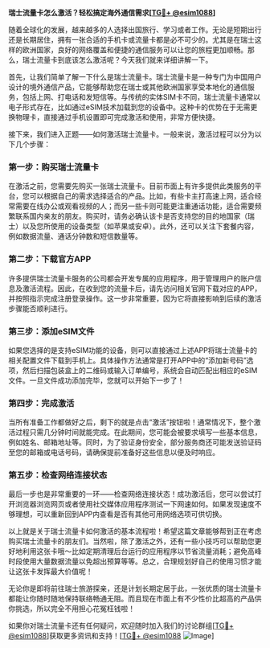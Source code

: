 **瑞士流量卡怎么激活？轻松搞定海外通信需求[[TG💪+ @esim1088](https://t.me/s/esim1088)]**

随着全球化的发展，越来越多的人选择出国旅行、学习或者工作。无论是短期出行还是长期居住，拥有一张合适的手机卡或流量卡都是必不可少的。尤其是在瑞士这样的欧洲国家，良好的网络覆盖和便捷的通信服务可以让您的旅程更加顺畅。那么，瑞士流量卡到底该怎么激活呢？今天我们就来详细讲解一下。

首先，让我们简单了解一下什么是瑞士流量卡。瑞士流量卡是一种专门为中国用户设计的境外通信产品，它能够帮助您在瑞士或其他欧洲国家享受本地化的通信服务，包括上网、打电话和发短信等。与传统的实体SIM卡不同，瑞士流量卡通常以电子形式存在，比如通过eSIM技术加载到您的设备中。这种卡的优势在于无需更换物理卡，直接通过手机设置即可完成激活和使用，非常方便快捷。

接下来，我们进入正题——如何激活瑞士流量卡。一般来说，激活过程可以分为以下几个步骤：

### 第一步：购买瑞士流量卡

在激活之前，您需要先购买一张瑞士流量卡。目前市面上有许多提供此类服务的平台，您可以根据自己的需求选择适合的产品。比如，有些卡主打高速上网，适合经常需要在线办公或观看视频的人；而另一些卡则可能更注重通话功能，适合需要频繁联系国内亲友的朋友。购买时，请务必确认该卡是否支持您的目的地国家（瑞士）以及您所使用的设备类型（如苹果或安卓）。此外，还可以关注下套餐内容，例如数据流量、通话分钟数和短信数量等。

### 第二步：下载官方APP

许多提供瑞士流量卡服务的公司都会开发专属的应用程序，用于管理用户的账户信息及激活流程。因此，在收到您的流量卡后，请先访问相关官网下载对应的APP，并按照指示完成注册登录操作。这一步非常重要，因为它将直接影响到后续的激活步骤能否顺利进行。

### 第三步：添加eSIM文件

如果您选择的是支持eSIM功能的设备，则可以直接通过上述APP将瑞士流量卡的相关配置文件下载到手机上。具体操作方法通常是打开APP中的“添加新号码”选项，然后扫描包装盒上的二维码或输入订单编号，系统会自动匹配出相应的eSIM文件。一旦文件成功添加完毕，您就可以开始下一步了！

### 第四步：完成激活

当所有准备工作都做好之后，剩下的就是点击“激活”按钮啦！通常情况下，整个激活过程只需几分钟时间就能完成。在此期间，您可能会被要求填写一些基本信息，例如姓名、邮箱地址等。同时，为了验证身份安全，部分服务商还可能发送验证码至您的邮箱或电话号码，请确保提前准备好这些信息以便及时响应。

### 第五步：检查网络连接状态

最后一步也是非常重要的一环——检查网络连接状态！成功激活后，您可以尝试打开浏览器浏览网页或者使用社交媒体应用程序测试一下网速如何。如果发现速度不够理想，可以重新回到APP内查看是否有其他可用网络选项可供切换。

以上就是关于瑞士流量卡如何激活的基本流程啦！希望这篇文章能够帮到正在考虑购买瑞士流量卡的朋友们。当然啦，除了激活之外，还有一些小技巧可以帮助您更好地利用这张卡哦～比如定期清理后台运行的应用程序以节省流量消耗；避免高峰时段使用大量数据流量以免超出预算等等。总之，合理规划好自己的使用习惯才能让这张卡发挥最大价值呢！

无论你是即将前往瑞士旅游探亲，还是计划长期定居于此，一张优质的瑞士流量卡都能让你随时随地保持联络畅通无阻。而且现在市面上有不少性价比超高的产品供你挑选，所以完全不用担心花冤枉钱啦！

如果你对瑞士流量卡还有任何疑问，欢迎随时加入我们的讨论群组[[TG💪+ @esim1088](https://t.me/s/esim1088)]获取更多资讯和支持！[[TG💪+ @esim1088](https://t.me/s/esim1088) ![Image](https://i.postimg.cc/4NQfJmqS/Snipaste-2025-05-13-00-14-12.png)]